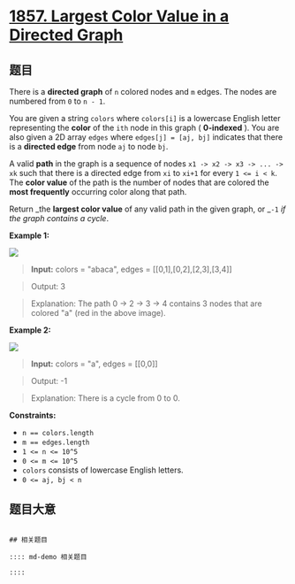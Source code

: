 # [1857. Largest Color Value in a Directed Graph](https://leetcode.com/problems/largest-color-value-in-a-directed-graph/)

## 题目

There is a **directed graph** of `n` colored nodes and `m` edges. The nodes
are numbered from `0` to `n - 1`.

You are given a string `colors` where `colors[i]` is a lowercase English
letter representing the **color** of the `ith` node in this graph (
**0-indexed** ). You are also given a 2D array `edges` where `edges[j] = [aj,
bj]` indicates that there is a **directed edge** from node `aj` to node `bj`.

A valid **path** in the graph is a sequence of nodes `x1 -> x2 -> x3 -> ... ->
xk` such that there is a directed edge from `xi` to `xi+1` for every `1 <= i <
k`. The **color value** of the path is the number of nodes that are colored
the **most frequently** occurring color along that path.

Return _the **largest color value** of any valid path in the given graph, or
_`-1` _if the graph contains a cycle_.

**Example 1:**

![](https://assets.leetcode.com/uploads/2021/04/21/leet1.png)

>

> **Input:** colors = "abaca", edges = [[0,1],[0,2],[2,3],[3,4]]

> Output: 3

> Explanation: The path 0 -> 2 -> 3 -> 4 contains 3 nodes that are colored "a" (red in the above image).

**Example 2:**

![](https://assets.leetcode.com/uploads/2021/04/21/leet2.png)

>

> **Input:** colors = "a", edges = [[0,0]]

> Output: -1

> Explanation: There is a cycle from 0 to 0.

**Constraints:**

- `n == colors.length`
- `m == edges.length`
- `1 <= n <= 10^5`
- `0 <= m <= 10^5`
- `colors` consists of lowercase English letters.
- `0 <= aj, bj < n`

## 题目大意

```

## 相关题目

:::: md-demo 相关题目

::::
```
